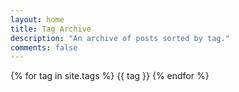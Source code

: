 ```yaml
---
layout: home
title: Tag Archive
description: "An archive of posts sorted by tag."
comments: false
---
```

{% for tag in site.tags %}
  {{ tag }}
{% endfor %}
